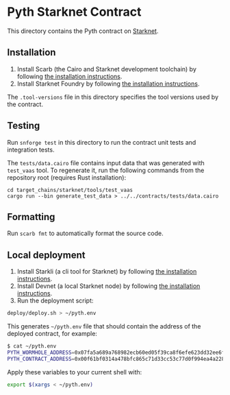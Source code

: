 # Pyth Starknet Contract

This directory contains the Pyth contract on [Starknet](https://www.starknet.io/).

## Installation

1. Install Scarb (the Cairo and Starknet development toolchain) by following [the installation instructions](https://docs.swmansion.com/scarb/download).
2. Install Starknet Foundry by following [the installation instructions](https://foundry-rs.github.io/starknet-foundry/getting-started/installation.html).

The `.tool-versions` file in this directory specifies the tool versions used by the contract.

## Testing

Run `snforge test` in this directory to run the contract unit tests and integration tests.

The `tests/data.cairo` file contains input data that was generated with `test_vaas` tool.
To regenerate it, run the following commands from the repository root (requires Rust installation):

```
cd target_chains/starknet/tools/test_vaas
cargo run --bin generate_test_data > ../../contracts/tests/data.cairo
```

## Formatting

Run `scarb fmt` to automatically format the source code.

## Local deployment

1. Install Starkli (a cli tool for Starknet) by following [the installation instructions](https://github.com/xJonathanLEI/starkli).
2. Install Devnet (a local Starknet node) by following [the installation instructions](https://0xspaceshard.github.io/starknet-devnet/).
3. Run the deployment script:

```bash
deploy/deploy.sh > ~/pyth.env
```

This generates `~/pyth.env` file that should contain the address of the deployed contract, for example:

```bash
$ cat ~/pyth.env
PYTH_WORMHOLE_ADDRESS=0x07fa5a689a768982ecb60ed05f39ca8f6efe623dd32ee6f3608662e3452a104c
PYTH_CONTRACT_ADDRESS=0x00f61bf0314a478bfc865c71d33cc53c77d0f994ea4a228ccf888d14435a8821
```

Apply these variables to your current shell with:

```bash
export $(xargs < ~/pyth.env)
```
